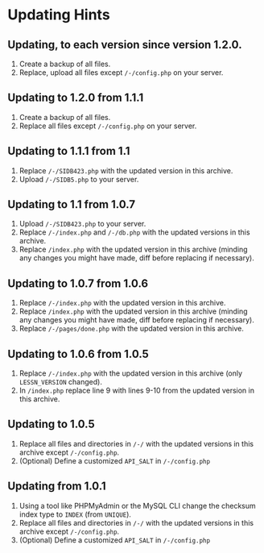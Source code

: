 # Updating Hints

## Updating, to each version since version 1.2.0.
1. Create a backup of all files.
2. Replace, upload all files except `/-/config.php` on your server.

## Updating to 1.2.0 from 1.1.1

1. Create a backup of all files.
2. Replace all files except `/-/config.php` on your server.

## Updating to 1.1.1 from 1.1

1. Replace `/-/SIDB423.php` with the updated version in this
   archive.
2. Upload `/-/SIDB5.php` to your server.

## Updating to 1.1 from 1.0.7

1. Upload `/-/SIDB423.php` to your server.
2. Replace `/-/index.php` and `/-/db.php` with the updated
   versions in this archive.
3. Replace `/index.php` with the updated version in this
   archive (minding any changes you might have made, diff
   before replacing if necessary).

## Updating to 1.0.7 from 1.0.6

1. Replace `/-/index.php` with the updated version in this
   archive.
2. Replace `/index.php` with the updated version in this
   archive (minding any changes you might have made, diff
   before replacing if necessary).
3. Replace `/-/pages/done.php` with the updated version in
   this archive.

## Updating to 1.0.6 from 1.0.5

1. Replace `/-/index.php` with the updated version in this
   archive (only `LESSN_VERSION` changed).
2. In `/index.php` replace line 9 with lines 9-10 from the
   updated version in this archive.

## Updating to 1.0.5

1. Replace all files and directories in `/-/` with the updated
   versions in this archive except `/-/config.php`.
2. (Optional) Define a customized `API_SALT` in `/-/config.php`

## Updating from 1.0.1

1. Using a tool like PHPMyAdmin or the MySQL CLI change the
   checksum index type to `INDEX` (from `UNIQUE`).
2. Replace all files and directories in `/-/` with the updated
   versions in this archive except `/-/config.php`.
3. (Optional) Define a customized `API_SALT` in `/-/config.php`

